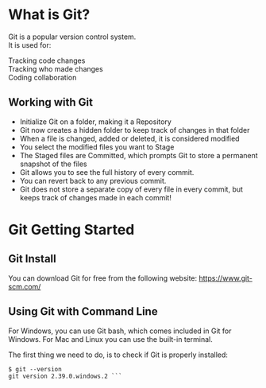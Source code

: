 # What is Git? <br>
Git is a popular version control system. <br>
It is used for:<br>

Tracking code changes <br>
Tracking who made changes <br>
Coding collaboration <br>

## Working with Git 
- Initialize Git on a folder, making it a Repository
- Git now creates a hidden folder to keep track of changes in that folder
- When a file is changed, added or deleted, it is considered modified
- You select the modified files you want to Stage
- The Staged files are Committed, which prompts Git to store a permanent snapshot of the files
- Git allows you to see the full history of every commit.
- You can revert back to any previous commit.
- Git does not store a separate copy of every file in every commit, but keeps track of changes made in each commit!

# Git Getting Started

## Git Install
You can download Git for free from the following website: https://www.git-scm.com/

## Using Git with Command Line
For Windows, you can use Git bash, which comes included in Git for Windows. For Mac and Linux you can use the built-in terminal.

The first thing we need to do, is to check if Git is properly installed:

``` simran@LAPTOP-N3JFRHHJ MINGW64 ~
$ git --version
git version 2.39.0.windows.2 ```

